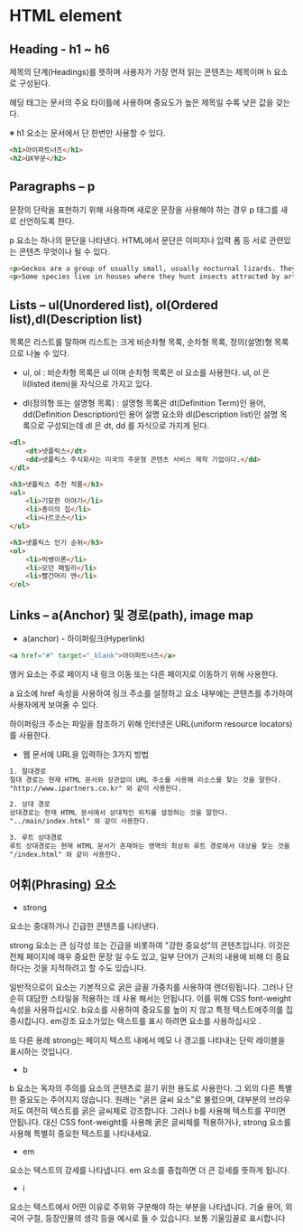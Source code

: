 # HTML element

## Heading - h1 ~ h6

제목의 단계(Headings)를 뜻하며 사용자가 가장 먼저 읽는 콘텐츠는 제목이며 h 요소로 구성된다.

헤딩 태그는 문서의 주요 타이틀에 사용하며 중요도가 높은 제목일 수록 낮은 값을 갖는다.

※ h1 요소는 문서에서 단 한번만 사용할 수 있다.

```html
<h1>아이파트너즈</h1>
<h2>UX부문</h2>
```

## Paragraphs – p

문장의 단락을 표현하기 위해 사용하며 새로운 문장을 사용해야 하는 경우 p 태그를 새로 선언하도록 한다.

p 요소는 하나의 문단을 나타낸다. HTML에서 문단은 이미지나 입력 폼 등 서로 관련있는 콘텐츠 무엇이나 될 수 있다.

```html
<p>Geckos are a group of usually small, usually nocturnal lizards. They are found on every continent except Australia.</p> 
<p>Some species live in houses where they hunt insects attracted by artificial light.</p>
```

## Lists – ul(Unordered list), ol(Ordered list),dl(Description list)

목록은 리스트를 말하며 리스트는 크게 비순차형 목록, 순차형 목록, 정의(설명)형 목록으로 나눌 수 있다.

+ ul, ol : 비순차형 목록은 ul 이며 순차형 목록은 ol 요소를 사용한다. ul, ol 은 li(listed item)을 자식으로 가지고 있다.

+ dl(정의형 또는 설명형 목록) : 설명형 목록은 dt(Definition Term)인 용어, dd(Definition Description)인 용어 설명 요소와 dl(Description list)인 설명 목록으로 구성되는데 dl 은 dt, dd 를 자식으로 가지게 된다.

```html
<dl>
    <dt>넷플릭스</dt>
    <dd>넷플릭스 주식회사는 미국의 주문형 콘텐츠 서비스 제작 기업이다.</dd>
</dl>

<h3>넷플릭스 추천 작품</h3> 
<ul>
    <li>기묘한 이야기</li>
    <li>종이의 집</li>
    <li>나르코스</li>
</ul>

<h3>넷플릭스 인기 순위</h3>
<ol>
    <li>빅뱅이론</li>
    <li>모던 패밀리</li>
    <li>빨간머리 앤</li>
</ol>
```

## Links – a(Anchor) 및 경로(path), image map

+ a(anchor) - 하이퍼링크(Hyperlink)

```html
<a href="#" target="_blank">아이파트너즈</a>
```

앵커 요소는 주로 페이지 내 링크 이동 또는 다른 페이지로 이동하기 위해 사용한다. 

a 요소에 href 속성을 사용하여 링크 주소를 설정하고 요소 내부에는 콘텐츠를 추가하여 사용자에게 보여줄 수 있다.

하이퍼링크 주소는 파일을 참조하기 위해 인터넷은 URL(uniform resource locators)를 사용한다.


+ 웹 문서에 URL을 입력하는 3가지 방법

```html
1. 절대경로
절대 경로는 현재 HTML 문서와 상관없이 URL 주소를 사용해 리소스를 찾는 것을 말한다.
"http://www.ipartners.co.kr" 와 같이 사용한다. 

2. 상대 경로
상대경로는 현재 HTML 문서에서 상대적인 위치를 설정하는 것을 말한다.
"../main/index.html" 와 같이 사용한다.

3. 루트 상대경로
루트 상대경로는 현재 HTML 문서가 존재하는 영역의 최상위 루트 경로에서 대상을 찾는 것을 말한다.
"/index.html" 와 같이 사용한다.

```


## 어휘(Phrasing) 요소

+ strong 

요소는 중대하거나 긴급한 콘텐츠를 나타낸다. 

strong 요소는 큰 심각성 또는 긴급을 비롯하여 "강한 중요성"의 콘텐츠입니다. 이것은 전체 페이지에 매우 중요한 문장 일 수도 있고, 일부 단어가 근처의 내용에 비해 더 중요하다는 것을 지적하려고 할 수도 있습니다.

일반적으로이 요소는 기본적으로 굵은 글꼴 가중치를 사용하여 렌더링됩니다. 그러나 단순히 대담한 스타일을 적용하는 데 사용 해서는 안됩니다. 
이를 위해 CSS font-weight속성을 사용하십시오. 
b요소를 사용하여 중요도를 높이 지 않고 특정 텍스트에주의를 집중시킵니다. em강조 요소가있는 텍스트를 표시 하려면 요소를 사용하십시오 .

또 다른 용례 strong는 페이지 텍스트 내에서 메모 나 경고를 나타내는 단락 레이블을 표시하는 것입니다.

+ b

b 요소는 독자의 주의를 요소의 콘텐츠로 끌기 위한 용도로 사용한다. 그 외의 다른 특별한 중요도는 주어지지 않습니다. 원래는 "굵은 글씨 요소"로 불렸으며, 대부분의 브라우저도 여전히 텍스트를 굵은 글씨체로 강조합니다. 그러나 b를 사용해 텍스트를 꾸미면 안됩니다. 대신 CSS font-weight를 사용해 굵은 글씨체를 적용하거나, strong 요소를 사용해 특별히 중요한 텍스트를 나타내세요.

+ em 

요소는 텍스트의 강세를 나타냅니다. em 요소를 중첩하면 더 큰 강세를 뜻하게 됩니다.

+ i 

요소는 텍스트에서 어떤 이유로 주위와 구분해야 하는 부분을 나타냅니다. 기술 용어, 외국어 구절, 등장인물의 생각 등을 예시로 들 수 있습니다. 보통 기울임꼴로 표시합니다









